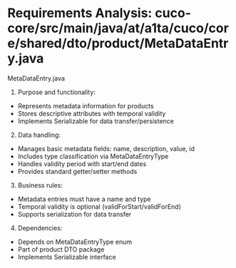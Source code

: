 # Requirements Analysis: cuco-core/src/main/java/at/a1ta/cuco/core/shared/dto/product/MetaDataEntry.java

MetaDataEntry.java
1. Purpose and functionality:
- Represents metadata information for products
- Stores descriptive attributes with temporal validity
- Implements Serializable for data transfer/persistence

2. Data handling:
- Manages basic metadata fields: name, description, value, id
- Includes type classification via MetaDataEntryType
- Handles validity period with start/end dates
- Provides standard getter/setter methods

3. Business rules:
- Metadata entries must have a name and type
- Temporal validity is optional (validForStart/validForEnd)
- Supports serialization for data transfer

4. Dependencies:
- Depends on MetaDataEntryType enum
- Part of product DTO package
- Implements Serializable interface
